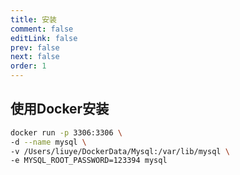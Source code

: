 ```yaml
---
title: 安装
comment: false
editLink: false
prev: false
next: false
order: 1
---
```

 
## 使用Docker安装

```bash
docker run -p 3306:3306 \
-d --name mysql \
-v /Users/liuye/DockerData/Mysql:/var/lib/mysql \
-e MYSQL_ROOT_PASSWORD=123394 mysql
```
